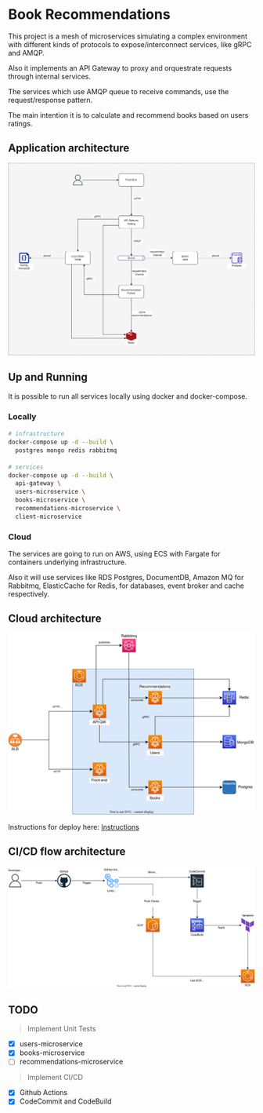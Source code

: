 # Book Recommendations

This project is a mesh of microservices simulating a complex environment with different kinds of protocols to expose/interconnect services, like gRPC and AMQP.

Also it implements an API Gateway to proxy and orquestrate requests through internal services.

The services which use AMQP queue to receive commands, use the request/response pattern.

The main intention it is to calculate and recommend books based on users ratings.

## Application architecture
![Architecture](./architecture/book-recommendations.drawio.png)

## Up and Running

It is possible to run all services locally using docker and docker-compose.

### Locally

```bash
# infrastructure
docker-compose up -d --build \
  postgres mongo redis rabbitmq

# services
docker-compose up -d --build \
  api-gateway \
  users-microservice \
  books-microservice \
  recommendations-microservice \
  client-microservice
```

### Cloud

The services are going to run on AWS, using ECS with Fargate for containers underlying infrastructure.

Also it will use services like RDS Postgres, DocumentDB, Amazon MQ for Rabbitmq, ElasticCache for Redis, for databases, event broker and cache respectively.

## Cloud architecture
![Architecture](./architecture/book-recommendations-infra.drawio.svg)

Instructions for deploy here: [Instructions](./infrastructure/README.md)

## CI/CD flow architecture
![Architecture](./architecture/book-recommendations-cicd.drawio.svg)

## TODO

> Implement Unit Tests

- [x] users-microservice
- [x] books-microservice
- [ ] recommendations-microservice

> Implement CI/CD

- [x] Github Actions
- [x] CodeCommit and CodeBuild
